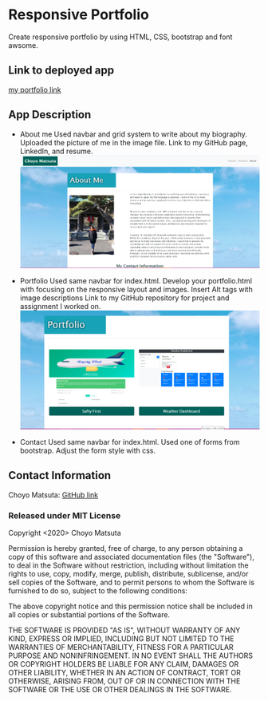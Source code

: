 # Responsive Portfolio

Create responsive portfolio by using HTML, CSS, bootstrap and font awsome.

## Link to deployed app
[my portfolio link](https://cmatsuta.github.io/myportfolio/)

## App Description
* About me
Used navbar and grid system to write about my biography.
Uploaded the picture of me in the image file.
Link to my GitHub page, LinkedIn, and resume. 
![AboutMe page screenshot](./Assets/Images/about-me.png)

* Portfolio
Used same navbar for index.html.
Develop your portfolio.html with focusing on the responsive layout and images.
Insert Alt tags with image descriptions 
Link to my GitHub repository for project and assignment I worked on. 
![Portfolio page screenshot](./Assets/Images/portfolio.png)

* Contact
Used same navbar for index.html. Used one of forms from bootstrap.
Adjust the form style with css.

## Contact Information
Choyo Matsuta: [GitHub link](https://github.com/cmatsuta)

### Released under MIT License
Copyright <2020> Choyo Matsuta

Permission is hereby granted, free of charge, to any person obtaining a copy of this software and associated documentation files (the "Software"), to deal in the Software without restriction, including without limitation the rights to use, copy, modify, merge, publish, distribute, sublicense, and/or sell copies of the Software, and to permit persons to whom the Software is furnished to do so, subject to the following conditions:

The above copyright notice and this permission notice shall be included in all copies or substantial portions of the Software.

THE SOFTWARE IS PROVIDED "AS IS", WITHOUT WARRANTY OF ANY KIND, EXPRESS OR IMPLIED, INCLUDING BUT NOT LIMITED TO THE WARRANTIES OF MERCHANTABILITY, FITNESS FOR A PARTICULAR PURPOSE AND NONINFRINGEMENT. IN NO EVENT SHALL THE AUTHORS OR COPYRIGHT HOLDERS BE LIABLE FOR ANY CLAIM, DAMAGES OR OTHER LIABILITY, WHETHER IN AN ACTION OF CONTRACT, TORT OR OTHERWISE, ARISING FROM, OUT OF OR IN CONNECTION WITH THE SOFTWARE OR THE USE OR OTHER DEALINGS IN THE SOFTWARE.

